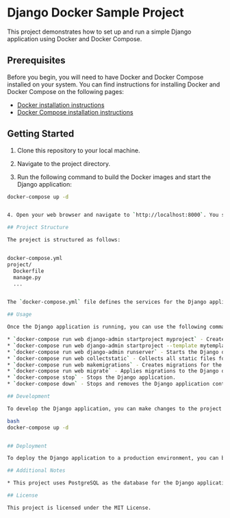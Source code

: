 # Django Docker Sample Project

This project demonstrates how to set up and run a simple Django application using Docker and Docker Compose.

## Prerequisites

Before you begin, you will need to have Docker and Docker Compose installed on your system. You can find instructions for installing Docker and Docker Compose on the following pages:

* [Docker installation instructions](https://docs.docker.com/get-started/)
* [Docker Compose installation instructions](https://docs.docker.com/compose/install/)

## Getting Started

1. Clone this repository to your local machine.

2. Navigate to the project directory.

3. Run the following command to build the Docker images and start the Django application:

```bash
docker-compose up -d


4. Open your web browser and navigate to `http://localhost:8000`. You should see the Django startup page.

## Project Structure

The project is structured as follows:


docker-compose.yml
project/
  Dockerfile
  manage.py
  ...


The `docker-compose.yml` file defines the services for the Django application. The `Dockerfile` file defines the Docker image for the Django application. The `manage.py` file is the Django management command script. The `project` directory contains the Django project files.

## Usage

Once the Django application is running, you can use the following commands to manage the application:

* `docker-compose run web django-admin startproject myproject` - Creates a new Django project named `myproject`.
* `docker-compose run web django-admin startproject --template mytemplate.zip` - Creates a new Django project named `myproject` using the template specified by `mytemplate.zip`.
* `docker-compose run web django-admin runserver` - Starts the Django development server.
* `docker-compose run web collectstatic` - Collects all static files for the Django application.
* `docker-compose run web makemigrations` - Creates migrations for the Django application.
* `docker-compose run web migrate` - Applies migrations to the Django database.
* `docker-compose stop` - Stops the Django application.
* `docker-compose down` - Stops and removes the Django application containers and volumes.

## Development

To develop the Django application, you can make changes to the project files and then rebuild the Docker image and restart the application using the following command:

bash
docker-compose up -d


## Deployment

To deploy the Django application to a production environment, you can build the Docker image and push it to a Docker registry. Then, you can deploy the Docker image to a production server using a deployment tool such as Kubernetes or Ansible.

## Additional Notes

* This project uses PostgreSQL as the database for the Django application. You can change the database to a different type by editing the `docker-compose.yml` file.

## License

This project is licensed under the MIT License.